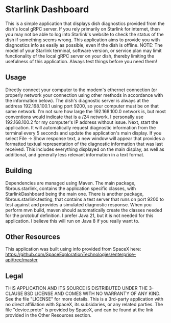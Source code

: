 # Starlink Dashboard
This is a simple application that displays dish diagnostics provided from the dish's local gRPC server.
If you rely primarily on Starlink for internet, then you may not be able to log into Starlink's website to check the status of the dish if something seems wrong.
This application aims to provide you with diagnostics info as easily as possible, even if the dish is offline.
NOTE: The model of your Starlink terminal, software version, or service plan may limit functionality of the local gRPC server on your dish, thereby limiting the usefulness of this application.
Always test things before you need them!

## Usage
Directly connect your computer to the modem's ethernet connection (or properly network your connection using other methods in accordance with the information below).
The dish's diagnostic server is always at the address 192.168.100.1 using port 9200, so your computer must be on that same network.
I'm not sure how large the 192.168.100.0 network is, but most conventions would indicate that is a /24 network.
I personally use 192.168.100.2 for my computer's IP address without issue.
Next, start the application.
It will automatically request diagnostic information from the terminal every 5 seconds and update the application's main display.
If you select File -> Show response text, a new window will appear that provides a formatted textual representation of the diagnostic information that was last received.  This includes everything displayed on the main display, as well as additional, and generally less relevant information in a text format.

## Building
Dependencies are managed using Maven.
The main package, fibrous.starlink, contains the application specific classes, with StarlinkDashboard being the main one.
There is another package, fibrous.starlink.testing, that contains a test server that runs on port 9200 to test against and provides a simulated diagnostic response.
When you perform mvn build, maven should automatically create the classes needed for the protobuf definition.
I prefer Java 21, but it is not needed for this application.
I believe this will run on Java 8 if you really want to.

## Other Resources
This application was built using info provided from SpaceX here: https://github.com/SpaceExplorationTechnologies/enterprise-api/tree/master

## Legal
THIS APPLICATION AND ITS SOURCE IS DISTRIBUTED UNDER THE 3-CLAUSE BSD LICENSE AND COMES WITH NO WARRANTY OF ANY KIND.
See the file "LICENSE" for more details.
This is a 3rd-party application with no direct affiliation with SpaceX, its subsidaries, or any related parties.
The file "device.proto" is provided by SpaceX, and can be found at the link provided in the Other Resources section.
